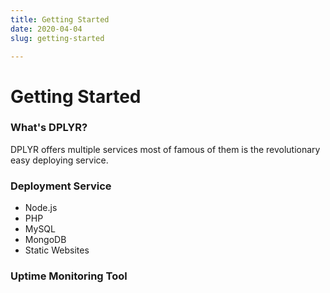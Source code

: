 ```yaml
---
title: Getting Started
date: 2020-04-04
slug: getting-started

---
```

# Getting Started

### What's DPLYR?

DPLYR offers multiple services most of famous of them is the revolutionary easy deploying service.

### Deployment Service

* Node.js
* PHP
* MySQL
* MongoDB
* Static Websites

### Uptime Monitoring Tool